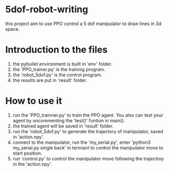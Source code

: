 # 5dof-robot-writing

this project aim to use PPO control a 5 dof manipulator to draw lines in 3d space.

# Introduction to the files

1. the pybullet environment is built in 'env' folder.
2. the 'PPO_trainer.py' is the trainnig program.
3. the 'robot_5dof.py' is the control program.
4. the results are put in 'result' folder.

# How to use it

1. run the 'PPO_trainner.py' to train the PPO agent. You also can test your agent by uncommenting the 'test()' funtion in main().
2. the trained agent will be saved in 'result' folder. 
3. run the 'robot_5dof.py' to generate the trajectory of manipulator, saved in 'action.npy'. 
4. connect to the manipulator, run the 'my_serial.py', enter 'python3 my_serial.py single back' in termianl to control the manipulator move to start position.
5. run 'control.py' to control the manipulator move following the trajectroy in the 'action.npy'. 

